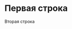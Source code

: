 <!DOCTYPE html>
<html lang="ru">
<head>
    <meta charset="UTF-8">
    <meta name="viewport" content="width=device-width, initial-scale=1.0">
    <title>Мой сайт</title>
    <link rel="stylesheet" href="style.css">
</head>
<body>
    <h1>Первая строка</h1>
    <p>Вторая строка</p>
</body>
</html>
